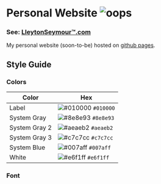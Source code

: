 <!-- 

    Name:   Lleyton Seymour
    Date:   Apr. 2021
    File:   README.md
    Notes:  'Still under construction' 

-->


# Personal Website ![oops](https://drive.google.com/uc?export=view&id=1wiBaJPU5q6XbMJDovQJ-SY6m006-GdpY)

### See: [LleytonSeymour&trade;.com](https://www.lleytonseymour.com/)

My personal website (soon-to-be) hosted on [github pages](https://pages.github.com/).

## Style Guide
### Colors
| Color          | Hex                                                                |
| -------------- | ------------------------------------------------------------------ |
| Label          | ![#010000](https://via.placeholder.com/10/010000?text=+) `#010000` |
| System Gray    | ![#8e8e93](https://via.placeholder.com/10/8e8e93?text=+) `#8e8e93` |
| System Gray 2  | ![#aeaeb2](https://via.placeholder.com/10/aeaeb2?text=+) `#aeaeb2` |
| System Gray 3  | ![#c7c7cc](https://via.placeholder.com/10/c7c7cc?text=+) `#c7c7cc` |
| System Blue    | ![#007aff](https://via.placeholder.com/10/007aff?text=+) `#007aff` |
| White          | ![#e6f1ff](https://via.placeholder.com/10/e6f1ff?text=+) `#e6f1ff` |

### Font

